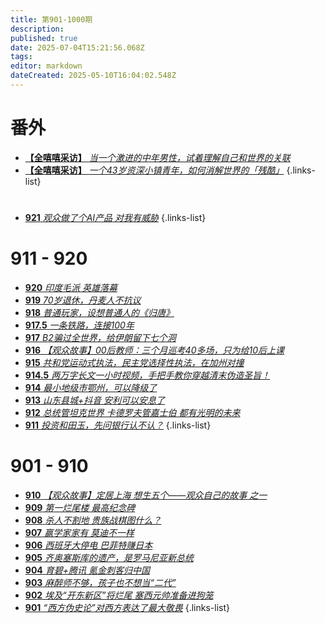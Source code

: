```yaml
---
title: 第901-1000期
description: 
published: true
date: 2025-07-04T15:21:56.068Z
tags: 
editor: markdown
dateCreated: 2025-05-10T16:04:02.548Z
---
```


# 番外

- [**【全嘻嘻采访】** *当一个激进的中年男性，试着理解自己和世界的关联*](/main/901-1000/2025interview-1.md)
- [**【全嘻嘻采访】** *一个43岁资深小镇青年，如何消解世界的「残酷」*](/main/901-1000/2025interview-2.md)
{.links-list}

#
<!--

# 991 - 1000

- [**1000** **](/main/901-1000/1000.md)
- [**999** **](/main/901-1000/999.md)
- [**998** **](/main/901-1000/998.md)
- [**997** **](/main/901-1000/997.md)
- [**996** **](/main/901-1000/996.md)
- [**995** **](/main/901-1000/995.md)
- [**994** **](/main/901-1000/994.md)
- [**993** **](/main/901-1000/993.md)
- [**992** **](/main/901-1000/992.md)
- [**991** **](/main/901-1000/991.md)
{.links-list}

# 981 - 990

- [**990** **](/main/901-1000/990.md)
- [**989** **](/main/901-1000/989.md)
- [**988** **](/main/901-1000/988.md)
- [**987** **](/main/901-1000/987.md)
- [**986** **](/main/901-1000/986.md)
- [**985** **](/main/901-1000/985.md)
- [**984** **](/main/901-1000/984.md)
- [**983** **](/main/901-1000/983.md)
- [**982** **](/main/901-1000/982.md)
- [**981** **](/main/901-1000/981.md)
{.links-list}

# 971 - 980

- [**980** **](/main/901-1000/980.md)
- [**979** **](/main/901-1000/979.md)
- [**978** **](/main/901-1000/978.md)
- [**977** **](/main/901-1000/977.md)
- [**976** **](/main/901-1000/976.md)
- [**975** **](/main/901-1000/975.md)
- [**974** **](/main/901-1000/974.md)
- [**973** **](/main/901-1000/973.md)
- [**972** **](/main/901-1000/972.md)
- [**971** **](/main/901-1000/971.md)
{.links-list}

# 961 - 970

- [**970** **](/main/901-1000/970.md)
- [**969** **](/main/901-1000/969.md)
- [**968** **](/main/901-1000/968.md)
- [**967** **](/main/901-1000/967.md)
- [**966** **](/main/901-1000/966.md)
- [**965** **](/main/901-1000/965.md)
- [**964** **](/main/901-1000/964.md)
- [**963** **](/main/901-1000/963.md)
- [**962** **](/main/901-1000/962.md)
- [**961** **](/main/901-1000/961.md)
{.links-list}

# 951 - 960

- [**960** **](/main/901-1000/960.md)
- [**959** **](/main/901-1000/959.md)
- [**958** **](/main/901-1000/958.md)
- [**957** **](/main/901-1000/957.md)
- [**956** **](/main/901-1000/956.md)
- [**955** **](/main/901-1000/955.md)
- [**954** **](/main/901-1000/954.md)
- [**953** **](/main/901-1000/953.md)
- [**952** **](/main/901-1000/952.md)
- [**951** **](/main/901-1000/951.md)
{.links-list}

# 941 - 950

- [**950** **](/main/901-1000/950.md)
- [**949** **](/main/901-1000/949.md)
- [**948** **](/main/901-1000/948.md)
- [**947** **](/main/901-1000/947.md)
- [**946** **](/main/901-1000/946.md)
- [**945** **](/main/901-1000/945.md)
- [**944** **](/main/901-1000/944.md)
- [**943** **](/main/901-1000/943.md)
- [**942** **](/main/901-1000/942.md)
- [**941** **](/main/901-1000/941.md)
{.links-list}

# 931 - 940

- [**940** **](/main/901-1000/940.md)
- [**939** **](/main/901-1000/939.md)
- [**938** **](/main/901-1000/938.md)
- [**937** **](/main/901-1000/937.md)
- [**936** **](/main/901-1000/936.md)
- [**935** **](/main/901-1000/935.md)
- [**934** **](/main/901-1000/934.md)
- [**933** **](/main/901-1000/933.md)
- [**932** **](/main/901-1000/932.md)
- [**931** **](/main/901-1000/931.md)
{.links-list}

# 921 - 930

- [**930** **](/main/901-1000/930.md)
- [**929** **](/main/901-1000/929.md)
- [**928** **](/main/901-1000/928.md)
- [**927** **](/main/901-1000/927.md)
- [**926** **](/main/901-1000/926.md)
- [**925** **](/main/901-1000/925.md)
- [**924** **](/main/901-1000/924.md)
- [**923** **](/main/901-1000/923.md)
- [**922** **](/main/901-1000/922.md)-->
- [**921** *观众做了个AI产品 对我有威胁*](/main/901-1000/921.md)
{.links-list}

# 911 - 920

- [**920** *印度毛派 英雄落幕*](/main/901-1000/920.md)
- [**919** *70岁退休，丹麦人不抗议*](/main/901-1000/919.md)
- [**918** *普通玩家，设想普通人的《归唐》*](/main/901-1000/918.md)
- [**917.5** *一条铁路，连接100年*](/main/901-1000/917-1.md)
- [**917** *B2骗过全世界，给伊朗留下七个洞*](/main/901-1000/917.md)
- [**916** *【观众故事】00后教师：三个月巡考40多场，只为给10后上课*](/main/901-1000/916.md)
- [**915** *共和党运动式执法，民主党选择性执法，在加州对撞*](/main/901-1000/915.md)
- [**914.5** *两万字长文一小时视频，手把手教你穿越清末伪造圣旨！*](/main/901-1000/914-1.md)
- [**914** *最小地级市鄂州，可以降级了*](/main/901-1000/914.md)
- [**913** *山东县城+抖音 安利可以安息了*](/main/901-1000/913.md)
- [**912** *总统管坦克世界 卡德罗夫管嘉士伯 都有光明的未来*](/main/901-1000/912.md)
- [**911** *投资和田玉，先问银行认不认？*](/main/901-1000/911.md)
{.links-list}

# 901 - 910

- [**910** *【观众故事】定居上海 想生五个——观众自己的故事 之一*](/main/901-1000/910.md)
- [**909** *第一烂尾楼 最高纪念碑*](/main/901-1000/909.md)
- [**908** *杀人不割地 贵族战棋图什么？*](/main/901-1000/908.md)
- [**907** *赢学家家有 莫迪不一样*](/main/901-1000/907.md)
- [**906** *西班牙大停电 巴菲特赚日本*](/main/901-1000/906.md)
- [**905** *齐奥塞斯库的遗产，是罗马尼亚新总统*](/main/901-1000/905.md)
- [**904** *育碧+腾讯 氪金刺客归中国*](/main/901-1000/904.md)
- [**903** *麻醉师不够，孩子也不想当“二代”*](/main/901-1000/903.md)
- [**902** *埃及“开东新区”将烂尾 塞西元帅准备进狗笼*](/main/901-1000/902.md)
- [**901** *“西方伪史论”对西方表达了最大敬畏*](/main/901-1000/901.md)
{.links-list}
